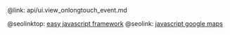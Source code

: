 @link: api/ui.view_onlongtouch_event.md

@seolinktop: [easy javascript framework](https://webix.com)
@seolink: [javascript google maps](https://webix.com/widget/maps/)